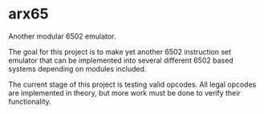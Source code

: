 # arx65
Another modular 6502 emulator. 

The goal for this project is to make yet another 6502 instruction set emulator that can be implemented into several different 6502 based systems depending on modules included. 

The current stage of this project is testing valid opcodes. All legal opcodes are implemented in theory, but more work must be done to verify their functionality.
